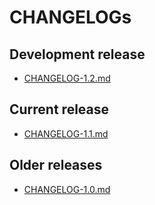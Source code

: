 # CHANGELOGs

## Development release

- [CHANGELOG-1.2.md](./CHANGELOG-1.2.md)

## Current release

- [CHANGELOG-1.1.md](./CHANGELOG-1.1.md)

## Older releases

- [CHANGELOG-1.0.md](./CHANGELOG-1.0.md)